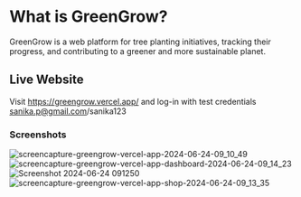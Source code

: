 # What is GreenGrow?

GreenGrow is a web platform for tree planting initiatives, tracking their progress, and contributing to a greener and more sustainable planet. 

## Live Website
Visit https://greengrow.vercel.app/ and log-in with test credentials sanika.p@gmail.com/sanika123

### Screenshots

![screencapture-greengrow-vercel-app-2024-06-24-09_10_49](https://github.com/pesto-students/frontend-repo-codegreen/assets/122958363/c6f73341-0b12-4897-aa94-ab7ef427b91f)
![screencapture-greengrow-vercel-app-dashboard-2024-06-24-09_14_23](https://github.com/pesto-students/frontend-repo-codegreen/assets/122958363/7747e283-7757-4c9d-9332-25895252e5a3)
![Screenshot 2024-06-24 091250](https://github.com/pesto-students/frontend-repo-codegreen/assets/122958363/3dc50e3d-3b2e-44fe-b151-a2595250c87b)
![screencapture-greengrow-vercel-app-shop-2024-06-24-09_13_35](https://github.com/pesto-students/frontend-repo-codegreen/assets/122958363/d60c1a8a-173e-49b2-9d84-b677171c35f4)


